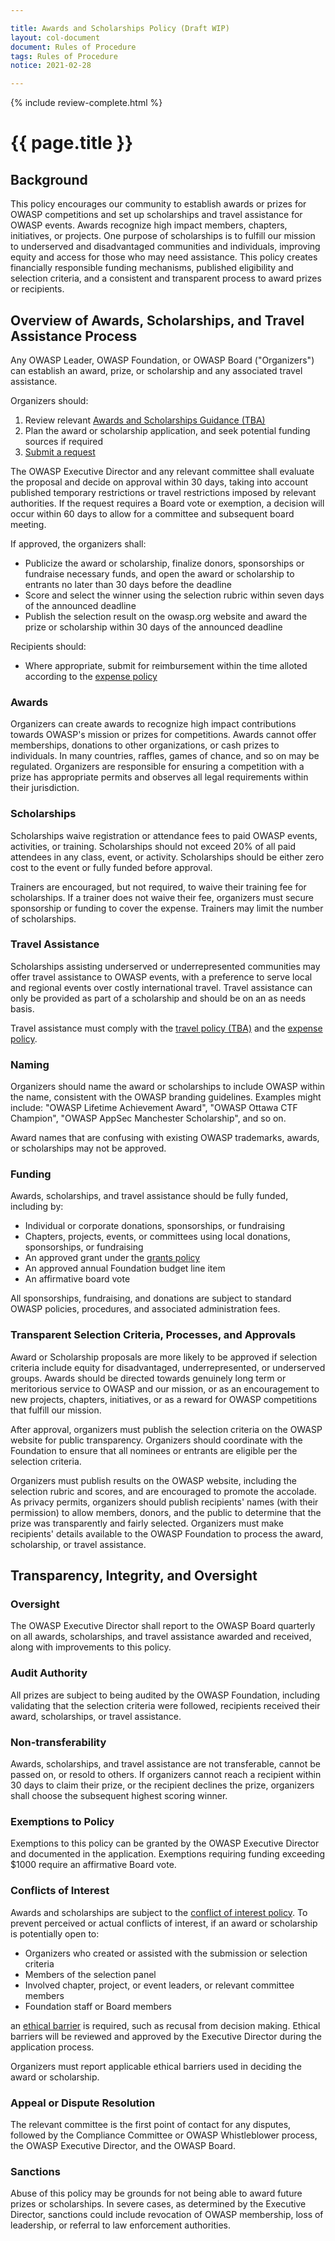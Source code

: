 ```yaml
---

title: Awards and Scholarships Policy (Draft WIP)
layout: col-document
document: Rules of Procedure
tags: Rules of Procedure
notice: 2021-02-28

---
```


{% include review-complete.html %}

# {{ page.title }}

## Background

This policy encourages our community to establish awards or prizes for OWASP competitions and set up scholarships and travel assistance for OWASP events. Awards recognize high impact members, chapters, initiatives, or projects. One purpose of scholarships is to fulfill our mission to underserved and disadvantaged communities and individuals, improving equity and access for those who may need assistance. This policy creates financially responsible funding mechanisms, published eligibility and selection criteria, and a consistent and transparent process to award prizes or recipients. 

## Overview of Awards, Scholarships, and Travel Assistance Process

Any OWASP Leader, OWASP Foundation, or OWASP Board ("Organizers") can establish an award, prize, or scholarship and any associated travel assistance. 

Organizers should:

1. Review relevant [Awards and Scholarships Guidance (TBA)](#)
2. Plan the award or scholarship application, and seek potential funding sources if required
3. [Submit a request](https://contact.owasp.org)

The OWASP Executive Director and any relevant committee shall evaluate the proposal and decide on approval within 30 days, taking into account published temporary restrictions or travel restrictions imposed by relevant authorities. If the request requires a Board vote or exemption, a decision will occur within 60 days to allow for a committee and subsequent board meeting.

If approved, the organizers shall:

- Publicize the award or scholarship, finalize donors, sponsorships or fundraise necessary funds, and open the award or scholarship to entrants no later than 30 days before the deadline
- Score and select the winner using the selection rubric within seven days of the announced deadline
- Publish the selection result on the owasp.org website and award the prize or scholarship within 30 days of the announced deadline

Recipients should:

- Where appropriate, submit for reimbursement within the time alloted according to the [expense policy](/www-policy/operational/expense-reimbursement)

### Awards

Organizers can create awards to recognize high impact contributions towards OWASP's mission or prizes for competitions. Awards cannot offer memberships, donations to other organizations, or cash prizes to individuals. In many countries, raffles, games of chance, and so on may be regulated. Organizers are responsible for ensuring a competition with a prize has appropriate permits and observes all legal requirements within their jurisdiction.

### Scholarships

Scholarships waive registration or attendance fees to paid OWASP events, activities, or training. Scholarships should not exceed 20% of all paid attendees in any class, event, or activity. Scholarships should be either zero cost to the event or fully funded before approval. 

Trainers are encouraged, but not required, to waive their training fee for scholarships. If a trainer does not waive their fee, organizers must secure sponsorship or funding to cover the expense. Trainers may limit the number of scholarships. 

### Travel Assistance

Scholarships assisting underserved or underrepresented communities may offer travel assistance to OWASP events, with a preference to serve local and regional events over costly international travel. Travel assistance can only be provided as part of a scholarship and should be on an as needs basis.

Travel assistance must comply with the [travel policy (TBA)](#) and the [expense policy](/www-policy/operational/expense-reimbursement).

### Naming

Organizers should name the award or scholarships to include OWASP within the name, consistent with the OWASP branding guidelines. Examples might include: "OWASP Lifetime Achievement Award", "OWASP Ottawa CTF Champion", "OWASP AppSec Manchester Scholarship", and so on. 

Award names that are confusing with existing OWASP trademarks, awards, or scholarships may not be approved.

### Funding

Awards, scholarships, and travel assistance should be fully funded, including by:

- Individual or corporate donations, sponsorships, or fundraising
- Chapters, projects, events, or committees using local donations, sponsorships, or fundraising
- An approved grant under the [grants policy](/www-policy/operational/grants)
- An approved annual Foundation budget line item
- An affirmative board vote

All sponsorships, fundraising, and donations are subject to standard OWASP policies, procedures, and associated administration fees.

### Transparent Selection Criteria, Processes, and Approvals

Award or Scholarship proposals are more likely to be approved if selection criteria include equity for disadvantaged, underrepresented, or underserved groups. Awards should be directed towards genuinely long term or meritorious service to OWASP and our mission, or as an encouragement to new projects, chapters, initiatives, or as a reward for OWASP competitions that fulfill our mission. 

After approval, organizers must publish the selection criteria on the OWASP website for public transparency. Organizers should coordinate with the Foundation to ensure that all nominees or entrants are eligible per the selection criteria.

Organizers must publish results on the OWASP website, including the selection rubric and scores, and are encouraged to promote the accolade. As privacy permits, organizers should publish recipients' names (with their permission) to allow members, donors, and the public to determine that the prize was transparently and fairly selected. Organizers must make recipients' details available to the OWASP Foundation to process the award, scholarship, or travel assistance. 

## Transparency, Integrity, and Oversight

### Oversight

The OWASP Executive Director shall report to the OWASP Board quarterly on all awards, scholarships, and travel assistance awarded and received, along with improvements to this policy. 

### Audit Authority

All prizes are subject to being audited by the OWASP Foundation, including validating that the selection criteria were followed, recipients received their award, scholarships, or travel assistance. 

### Non-transferability

Awards, scholarships, and travel assistance are not transferable, cannot be passed on, or resold to others. If organizers cannot reach a recipient within 30 days to claim their prize, or the recipient declines the prize, organizers shall choose the subsequent highest scoring winner.

### Exemptions to Policy

Exemptions to this policy can be granted by the OWASP Executive Director and documented in the application. Exemptions requiring funding exceeding $1000 require an affirmative Board vote. 

### Conflicts of Interest

Awards and scholarships are subject to the [conflict of interest policy](/www-policy/operational/conflict-of-interest). To prevent perceived or actual conflicts of interest, if an award or scholarship is potentially open to: 

- Organizers who created or assisted with the submission or selection criteria
- Members of the selection panel 
- Involved chapter, project, or event leaders, or relevant committee members
- Foundation staff or Board members

an [ethical barrier](TBA) is required, such as recusal from decision making. Ethical barriers will be reviewed and approved by the Executive Director during the application process. 

Organizers must report applicable ethical barriers used in deciding the award or scholarship. 

### Appeal or Dispute Resolution

The relevant committee is the first point of contact for any disputes, followed by the Compliance Committee or OWASP Whistleblower process, the OWASP Executive Director, and the OWASP Board. 

### Sanctions

Abuse of this policy may be grounds for not being able to award future prizes or scholarships. In severe cases, as determined by the Executive Director, sanctions could include revocation of OWASP membership, loss of leadership, or referral to law enforcement authorities.
